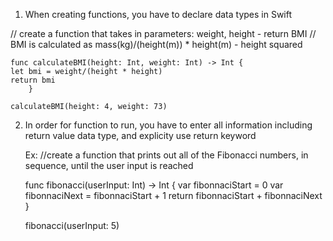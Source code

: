 1. When creating functions, you have to declare data types in Swift 

  // create a function that takes in parameters: weight, height - return BMI
  // BMI is calculated as mass(kg)/(height(m)) * height(m) - height squared

    func calculateBMI(height: Int, weight: Int) -> Int {
    let bmi = weight/(height * height)
    return bmi
        }

    calculateBMI(height: 4, weight: 73)
    
2. In order for function to run, you have to enter all information including return value data type, and explicity use return keyword 

    Ex: //create a function that prints out all of the Fibonacci numbers, in sequence, until the user input is reached

    func fibonacci(userInput: Int) -> Int {
    var fibonnaciStart = 0
    var fibonnaciNext = fibonnaciStart + 1
    return fibonnaciStart + fibonnaciNext
      }

    fibonacci(userInput: 5)
